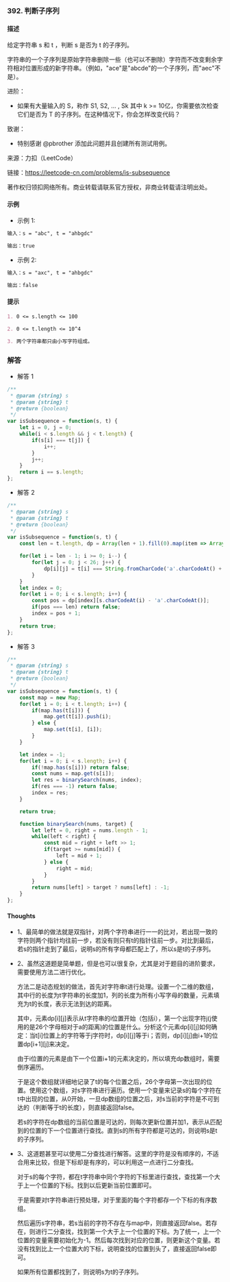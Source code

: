 ### 392. 判断子序列

#### 描述

给定字符串 s 和 t ，判断 s 是否为 t 的子序列。

字符串的一个子序列是原始字符串删除一些（也可以不删除）字符而不改变剩余字符相对位置形成的新字符串。（例如，"ace"是"abcde"的一个子序列，而"aec"不是）。

进阶：

+ 如果有大量输入的 S，称作 S1, S2, ... , Sk 其中 k >= 10亿，你需要依次检查它们是否为 T 的子序列。在这种情况下，你会怎样改变代码？

致谢：

+ 特别感谢 @pbrother 添加此问题并且创建所有测试用例。

来源：力扣（LeetCode）

链接：https://leetcode-cn.com/problems/is-subsequence

著作权归领扣网络所有。商业转载请联系官方授权，非商业转载请注明出处。

#### 示例

+ 示例 1:
```md
输入：s = "abc", t = "ahbgdc"

输出：true
```
+ 示例 2:
```md
输入：s = "axc", t = "ahbgdc"

输出：false
```


#### 提示
```md
1. 0 <= s.length <= 100

2. 0 <= t.length <= 10^4

3. 两个字符串都只由小写字符组成。
```

### 解答

+ 解答 1
```js
/**
 * @param {string} s
 * @param {string} t
 * @return {boolean}
 */
var isSubsequence = function(s, t) {
    let i = 0, j = 0;
    while(i < s.length && j < t.length) {
        if(s[i] === t[j]) {
            i++;
        }
        j++;
    }
    return i == s.length;
};
```

+ 解答 2
```js
/**
 * @param {string} s
 * @param {string} t
 * @return {boolean}
 */
var isSubsequence = function(s, t) {
    const len = t.length, dp = Array(len + 1).fill(0).map(item => Array(26).fill(len));

    for(let i = len - 1; i >= 0; i--) {
        for(let j = 0; j < 26; j++) {
            dp[i][j] = t[i] === String.fromCharCode('a'.charCodeAt() + j) ? i : dp[i + 1][j];
        }
    }
    let index = 0;
    for(let i = 0; i < s.length; i++) {
        const pos = dp[index][s.charCodeAt(i) - 'a'.charCodeAt()];
        if(pos === len) return false;
        index = pos + 1;
    }
    return true;
};
```

+ 解答 3
```js
/**
 * @param {string} s
 * @param {string} t
 * @return {boolean}
 */
var isSubsequence = function(s, t) {
    const map = new Map;
    for(let i = 0; i < t.length; i++) {
        if(map.has(t[i])) {
            map.get(t[i]).push(i);
        } else {
            map.set(t[i], [i]);
        }
    }

    let index = -1;
    for(let i = 0; i < s.length; i++) {
        if(!map.has(s[i])) return false;
        const nums = map.get(s[i]);
        let res = binarySearch(nums, index);
        if(res === -1) return false;
        index = res;
    }

    return true;

    function binarySearch(nums, target) {
        let left = 0, right = nums.length - 1;
        while(left < right) {
            const mid = right + left >> 1;
            if(target >= nums[mid]) {
                left = mid + 1;
            } else {
                right = mid;
            }
        }
        return nums[left] > target ? nums[left] : -1;
    }
};
```

#### Thoughts

+ 1、最简单的做法就是双指针，对两个字符串进行一一的比对，若出现一致的字符则两个指针均往前一步，若没有则只有t的指针往前一步。对比到最后，若s的指针走到了最后，说明s的所有字母都匹配上了，所以s是t的子序列。

+ 2、虽然这道题是简单题，但是也可以很复杂，尤其是对于题目的进阶要求，需要使用方法二进行优化。

  方法二是动态规划的做法，首先对字符串t进行处理。设置一个二维的数组，其中行的长度为t字符串的长度加1，列的长度为所有小写字母的数量，元素填充为t的长度，表示无法到达的距离。

  其中，元素dp[i][j]表示从t字符串的i位置开始（包括i），第一个出现字符j(j使用的是26个字母相对于a的距离)的位置是什么。分析这个元素dp[i][j]如何确定：当t[i]位置上的字符等于j字符时，dp[i][j]等于i；否则，dp[i][j]由i+1的位置dp[i+1][j]来决定。

  由于i位置的元素是由下一个位置i+1的元素决定的，所以填充dp数组时，需要倒序遍历。

  于是这个数组就详细地记录了t的每个位置之后，26个字母第一次出现的位置。使用这个数组，对s字符串进行遍历。使用一个变量来记录s的每个字符在t中出现的位置，从0开始，一旦dp数组的位置之后，对s当前的字符是不可到达的（判断等于t的长度），则直接返回false。

  若s的字符在dp数组的当前位置是可达的，则每次更新位置并加1，表示从匹配到的位置的下一个位置进行查找。直到s的所有字符都是可达的，则说明s是t的子序列。

+ 3、这道题甚至可以使用二分查找进行解答。这里的字符是没有顺序的，不适合用来比较，但是下标却是有序的，可以利用这一点进行二分查找。

  对于s的每个字符，都在t字符串中同个字符的下标里进行查找，查找第一个大于上一个位置的下标。找到以后更新当前位置即可。

  于是需要对t字符串进行预处理，对于里面的每个字符都存一个下标的有序数组。

  然后遍历s字符串，若s当前的字符不存在与map中，则直接返回false。若存在，则进行二分查找，找到第一个大于上一个位置的下标。为了统一，上一个位置的变量需要初始化为-1。然后每次找到对应的位置，则更新这个变量。若没有找到比上一个位置大的下标，说明查找的位置到头了，直接返回false即可。

  如果所有位置都找到了，则说明s为t的子序列。
